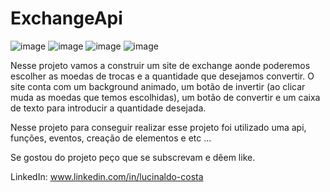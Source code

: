 # ExchangeApi
![image](https://user-images.githubusercontent.com/104680398/207144667-38432bd3-c6ca-4371-bd50-449af185b55e.png)
![image](https://user-images.githubusercontent.com/104680398/207144752-edc35af5-4bb1-475d-a067-3ec6554b2a91.png)
![image](https://user-images.githubusercontent.com/104680398/207145598-1d911121-6753-4655-9cb6-2767f22954db.png)
![image](https://user-images.githubusercontent.com/104680398/207146004-f9c0f048-1eca-41e7-88f2-b8f0f0911c67.png)

Nesse projeto vamos a construir um site de exchange aonde poderemos escolher as moedas de trocas e a quantidade que desejamos convertir.
O site conta com um background animado, um botão de invertir (ao clicar muda as moedas que temos escolhidas), um botão de convertir e um caixa de texto para
introducir a quantidade desejada.

Nesse projeto para conseguir realizar esse projeto foi utilizado uma api, funções, eventos, creação de elementos e etc ...

Se gostou do projeto peço que se subscrevam e dêem like.

LinkedIn: www.linkedin.com/in/lucinaldo-costa
